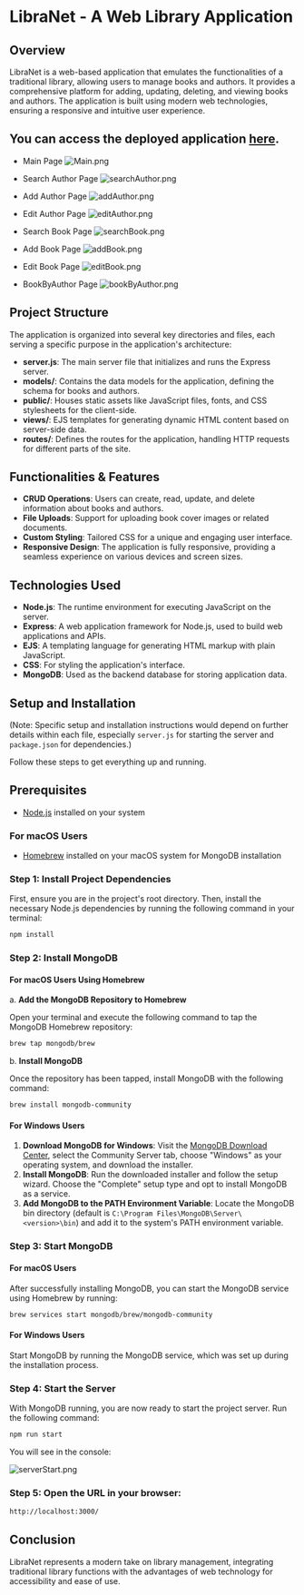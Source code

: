 
# LibraNet - A Web Library Application

## Overview
LibraNet is a web-based application that emulates the functionalities of a traditional library, allowing users to manage books and authors. It provides a comprehensive platform for adding, updating, deleting, and viewing books and authors. The application is built using modern web technologies, ensuring a responsive and intuitive user experience.

## You can access the deployed application [here](https://yuehcw-libranet-cc96adc89fd9.herokuapp.com/).

* Main Page
![Main.png](img%2FMain.png)

* Search Author Page
![searchAuthor.png](img%2FsearchAuthor.png)

* Add Author Page
![addAuthor.png](img%2FaddAuthor.png)

* Edit Author Page
![editAuthor.png](img%2FeditAuthor.png)

* Search Book Page
![searchBook.png](img%2FsearchBook.png)

* Add Book Page
![addBook.png](img%2FaddBook.png)

* Edit Book Page
![editBook.png](img%2FeditBook.png)

* BookByAuthor Page
![bookByAuthor.png](img%2FbookByAuthor.png)


## Project Structure
The application is organized into several key directories and files, each serving a specific purpose in the application's architecture:

- **server.js**: The main server file that initializes and runs the Express server.
- **models/**: Contains the data models for the application, defining the schema for books and authors.
- **public/**: Houses static assets like JavaScript files, fonts, and CSS stylesheets for the client-side.
- **views/**: EJS templates for generating dynamic HTML content based on server-side data.
- **routes/**: Defines the routes for the application, handling HTTP requests for different parts of the site.

## Functionalities & Features
- **CRUD Operations**: Users can create, read, update, and delete information about books and authors.
- **File Uploads**: Support for uploading book cover images or related documents.
- **Custom Styling**: Tailored CSS for a unique and engaging user interface.
- **Responsive Design**: The application is fully responsive, providing a seamless experience on various devices and screen sizes.

## Technologies Used
- **Node.js**: The runtime environment for executing JavaScript on the server.
- **Express**: A web application framework for Node.js, used to build web applications and APIs.
- **EJS**: A templating language for generating HTML markup with plain JavaScript.
- **CSS**: For styling the application's interface.
- **MongoDB**: Used as the backend database for storing application data.

## Setup and Installation
(Note: Specific setup and installation instructions would depend on further details within each file, especially `server.js` for starting the server and `package.json` for dependencies.)

Follow these steps to get everything up and running.

## Prerequisites

- [Node.js](https://nodejs.org/) installed on your system

### For macOS Users

- [Homebrew](https://brew.sh/) installed on your macOS system for MongoDB installation

### Step 1: Install Project Dependencies

First, ensure you are in the project's root directory. Then, install the necessary Node.js dependencies by running the following command in your terminal:

```bash
npm install
```

### Step 2: Install MongoDB

#### For macOS Users Using Homebrew

a. **Add the MongoDB Repository to Homebrew**

Open your terminal and execute the following command to tap the MongoDB Homebrew repository:

```bash
brew tap mongodb/brew
```

b. **Install MongoDB**

Once the repository has been tapped, install MongoDB with the following command:

```bash
brew install mongodb-community
```

#### For Windows Users

1. **Download MongoDB for Windows**: Visit the [MongoDB Download Center](https://www.mongodb.com/try/download/community), select the Community Server tab, choose "Windows" as your operating system, and download the installer.
2. **Install MongoDB**: Run the downloaded installer and follow the setup wizard. Choose the "Complete" setup type and opt to install MongoDB as a service.
3. **Add MongoDB to the PATH Environment Variable**: Locate the MongoDB bin directory (default is `C:\Program Files\MongoDB\Server\<version>\bin`) and add it to the system's PATH environment variable.

### Step 3: Start MongoDB

#### For macOS Users

After successfully installing MongoDB, you can start the MongoDB service using Homebrew by running:

```bash
brew services start mongodb/brew/mongodb-community
```

#### For Windows Users

Start MongoDB by running the MongoDB service, which was set up during the installation process.

### Step 4: Start the Server

With MongoDB running, you are now ready to start the project server. Run the following command:

```bash
npm run start
```
You will see in the console:

![serverStart.png](img%2FserverStart.png)


### Step 5: Open the URL in your browser:

```bash
http://localhost:3000/
```



## Conclusion
LibraNet represents a modern take on library management, integrating traditional library functions with the advantages of web technology for accessibility and ease of use.
